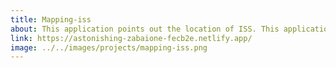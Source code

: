 ```yaml
---
title: Mapping-iss
about: This application points out the location of ISS. This application is built using vannila js and leaflet.js and main purpose of this project is to know the workings of fecth in JS
link: https://astonishing-zabaione-fecb2e.netlify.app/
image: ../../images/projects/mapping-iss.png
---
```

